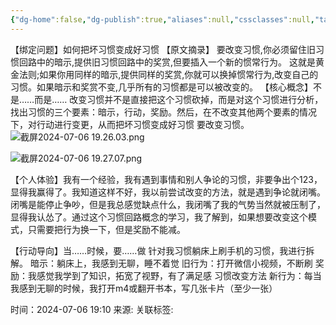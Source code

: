 ```yaml
---
{"dg-home":false,"dg-publish":true,"aliases":null,"cssclasses":null,"tags":null,"dg-note-icon":"1","permalink":"/读书/1.习惯改变回路/","dgPassFrontmatter":true,"noteIcon":"1","created":"2024-07-06T19:07:11.563+08:00","updated":"2024-07-06T19:35:36.917+08:00"}
---
```


【绑定问题】如何把坏习惯变成好习惯
【原文摘录】
要改变习惯,你必须留住旧习惯回路中的暗示,提供旧习惯回路中的奖赏,但要插入一个新的惯常行为。
这就是黄金法则;如果你用同样的暗示,提供同样的奖赏,你就可以换掉惯常行为,改变自己的习惯。如果暗示和奖赏不变,几乎所有的习惯都是可以被改变的。
【核心概念】不是……而是……
改变习惯并不是直接把这个习惯砍掉，而是对这个习惯进行分析，找出习惯的三个要素：暗示，行动，奖励。然后，在不改变其他两个要素的情况下，对行动进行变更，从而把坏习惯变成好习惯
要改变习惯。
![截屏2024-07-06 19.26.03.png](https://ob-2-1307403554.cos.ap-beijing.myqcloud.com/%E6%88%AA%E5%B1%8F2024-07-06%2019.26.03.png)

![截屏2024-07-06 19.27.07.png](https://ob-2-1307403554.cos.ap-beijing.myqcloud.com/%E6%88%AA%E5%B1%8F2024-07-06%2019.27.07.png)

【个人体验】我有一个经验，我有遇到事情和别人争论的习惯，非要争出个123，显得我赢得了。我知道这样不好，我以前尝试改变的方法，就是遇到争论就闭嘴。闭嘴是能停止争吵，但是我总感觉缺点什么，我闭嘴了我的气势当然就被压制了，显得我认怂了。通过这个习惯回路概念的学习，我了解到，如果想要改变这个模式，只需要把行为换一下，但是奖励不能减。

【行动导向】当……时候，要……做
针对我习惯躺床上刷手机的习惯，我进行拆解。
暗示：躺床上，我感到无聊，睡不着觉
旧行为：打开微信小视频，不断刷
奖励：我感觉我学到了知识，拓宽了视野，有了满足感
习惯改变方法
新行为：每当我感到无聊的时候，我打开m4或翻开书本，写几张卡片（至少一张）

时间：2024-07-06 19:10
来源:
关联标签:
